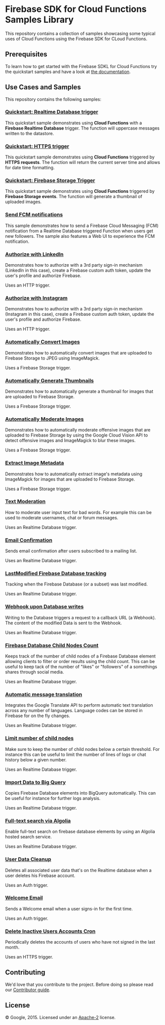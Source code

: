 # Firebase SDK for Cloud Functions Samples Library

This repository contains a collection of samples showcasing some typical uses of Cloud Functions using the Firebase SDK for CLoud Functions.


## Prerequisites

To learn how to get started with the Firebase SDKL for Cloud Functions try the quickstart samples and have a look at [the documentation](https://firebase.google.com/preview/functions/).


## Use Cases and Samples

This repository contains the following samples:

### [Quickstart: Realtime Database trigger](/quickstarts/uppercase)

This quickstart sample demonstrates using **Cloud Functions** with a **Firebase Realtime Database** trigger. The function will uppercase messages written to the datastore.

### [Quickstart: HTTPS trigger](/quickstarts/time)

This quickstart sample demonstrates using **Cloud Functions** triggered by **HTTPS requests**. The function will return the current server time and allows for date time formatting.

### [Quickstart: Firebase Storage Trigger](/quickstarts/thumbnails)

This quickstart sample demonstrates using **Cloud Functions** triggered by **Firebase Storage events**. The function will generate a thumbnail of uploaded images.

### [Send FCM notifications](fcm-notifications)

This sample demonstrates how to send a Firebase Cloud Messaging (FCM) notification from a Realtime Database triggered Function when users get new followers. The sample also features a Web UI to experience the FCM notification.

### [Authorize with LinkedIn](/linkedin-auth)

Demonstrates how to authorize with a 3rd party sign-in mechanism (LinkedIn in this case), create a Firebase custom auth token, update the user's profile and authorize Firebase.

Uses an HTTP trigger.

### [Authorize with Instagram](/instagram-auth)

Demonstrates how to authorize with a 3rd party sign-in mechanism (Instagram in this case), create a Firebase custom auth token, update the user's profile and authorize Firebase.

Uses an HTTP trigger.

### [Automatically Convert Images](/convert-images)

Demonstrates how to automatically convert images that are uploaded to Firebase Storage to JPEG using ImageMagick.

Uses a Firebase Storage trigger.

### [Automatically Generate Thumbnails](/generate-thumbnail)

Demonstrates how to automatically generate a thumbnail for images that are uploaded to Firebase Storage.

Uses a Firebase Storage trigger.

### [Automatically Moderate Images](/moderate-images)

Demonstrates how to automatically moderate offensive images that are uploaded to Firebase Storage by using the Google Cloud Vision API to detect offensive images and ImageMagick to blur these images.

Uses a Firebase Storage trigger.

### [Extract Image Metadata](/exif-images)

Demonstrates how to automatically extract image's metadata using ImageMagick for images that are uploaded to Firebase Storage.

Uses a Firebase Storage trigger.

### [Text Moderation](/text-moderation)

How to moderate user input text for bad words. For example this can be used to moderate usernames, chat or forum messages.

Uses an Realtime Database trigger.

### [Email Confirmation](/email-confirmation)

Sends email confirmation after users subscribed to a mailing list.

Uses an Realtime Database trigger.

### [LastModified Firebase Database tracking](/lastmodified-tracking)

Tracking when the Firebase Database (or a subset) was last modified.

Uses an Realtime Database trigger.

### [Webhook upon Database writes](/minimal-webhook)

Writing to the Database triggers a request to a callback URL (a Webhook). The content of the modified Data is sent to the Webhook.

Uses an Realtime Database trigger.

### [Firebase Database Child Nodes Count](/child-count)

Keeps track of the number of child nodes of a Firebase Database element allowing clients to filter or order results using the child count.
This can be useful to keep tack of the number of "likes" or "followers" of a somethings shares through social media.

Uses an Realtime Database trigger.

### [Automatic message translation](/message-translation)

Integrates the Google Translate API to perform automatic text translation across any number of languages. Language codes can be stored in Firebase for on the fly changes.

Uses an Realtime Database trigger.

### [Limit number of child nodes](/limit-children)

Make sure to keep the number of child nodes below a certain threshold. For instance this can be useful to limit the number of lines of logs or chat history below a given number.

Uses an Realtime Database trigger.

### [Import Data to Big Query](/bigquery-import)

Copies Firebase Database elements into BigQuery automatically. This can be useful for instance for further logs analysis.

Uses an Realtime Database trigger.

### [Full-text search via Algolia](/fulltext-search)

Enable full-text search on firebase database elements by using an Algolia hosted search service.

Uses an Realtime Database trigger.

### [User Data Cleanup](/user-data-cleanup)

Deletes all associated user data that's on the Realtime database when a user deletes his Firebase account.

Uses an Auth trigger.

### [Welcome Email](/new-user-email)

Sends a Welcome email when a user signs-in for the first time.

Uses an Auth trigger.

### [Delete Inactive Users Accounts Cron](/delete-unused-accounts-cron)

Periodically deletes the accounts of users who have not signed in the last month.

Uses an HTTPS trigger.


## Contributing

We'd love that you contribute to the project. Before doing so please read our [Contributor guide](CONTRIBUTING.md).


## License

© Google, 2015. Licensed under an [Apache-2](LICENSE) license.
